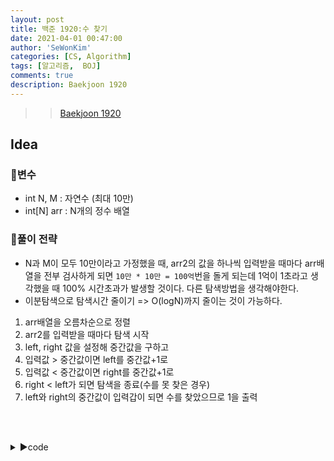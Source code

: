 ```yaml
---
layout: post
title: 백준 1920:수 찾기
date: 2021-04-01 00:47:00
author: 'SeWonKim'
categories: [CS, Algorithm]
tags: [알고리즘,  BOJ]
comments: true
description: Baekjoon 1920
---
```


> > [Baekjoon 1920](https://www.acmicpc.net/problem/1920)

## Idea

### 🥚변수

- int N, M : 자연수 (최대 10만)
- int[N] arr : N개의 정수 배열

### 🍳풀이 전략

- N과 M이 모두 10만이라고 가정했을 때, arr2의 값을 하나씩 입력받을 때마다 arr배열을 전부 검사하게 되면 `10만 * 10만 = 100억`번을 돌게 되는데 1억이 1초라고 생각했을 때 100% 시간초과가 발생할 것이다. 다른 탐색방법을 생각해야한다.
- 이분탐색으로 탐색시간 줄이기 => O(logN)까지 줄이는 것이 가능하다.

1. arr배열을 오름차순으로 정렬
2. arr2를 입력받을 때마다 탐색 시작
3. left, right 값을 설정해 중간값을 구하고
4. 입력값 > 중간값이면 left를 중간값+1로
5. 입력값 < 중간값이면 right를 중간값+1로
6. right < left가 되면 탐색을 종료(수를 못 찾은 경우)
7. left와 right의 중간값이 입력갑이 되면 수를 찾았으므로 1을 출력

&nbsp;  
&nbsp;


<details>
<summary>▶️code</summary>
<div markdown="1">

```java

import java.io.BufferedReader;
import java.io.InputStreamReader;
import java.util.Arrays;
import java.util.StringTokenizer;

public class Main {
	public static void main(String[] args) throws Exception {
		BufferedReader br = new BufferedReader(new InputStreamReader(System.in));
		StringTokenizer st = null;
		int N, M;
		int[] arr, arr2;
		N = Integer.parseInt(br.readLine());
		arr = new int[N];
		st = new StringTokenizer(br.readLine(), " ");
		for (int i = 0; i < N; i++) {
			arr[i] = Integer.parseInt(st.nextToken());
		}
		Arrays.sort(arr);
		M = Integer.parseInt(br.readLine());
		st = new StringTokenizer(br.readLine(), " ");
		for (int i = 0; i < M; i++) {
			int num = Integer.parseInt(st.nextToken());
			int left = 0;
			int right = N - 1;
			search(left, right, arr, num);
		}
	}

	private static void search(int left, int right, int[] arr, int num) {
		// 기저조건
		if (left > right) {
			System.out.println(0);
			return;
		}

		// 유도조건
		int middle = (left + right) / 2;
		if (arr[middle] == num) {
			System.out.println(1);
			return;
		}

		if (arr[middle] < num) {
			search(middle + 1, right, arr, num);
		} else {
			search(left, middle - 1, arr, num);
		}

	}
}


```

</div>
</details>

&nbsp;  
&nbsp;
